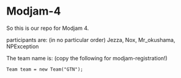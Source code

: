 Modjam-4
=======

So this is our repo for Modjam 4.

participants are: (in no particular order)
Jezza, Nox, Mr_okushama, NPException

The team name is: (copy the following for modjam-registration!)
```
Team team = new Team("GTN");
```
